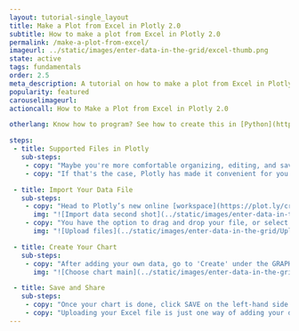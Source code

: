 ```yaml
---
layout: tutorial-single_layout
title: Make a Plot from Excel in Plotly 2.0
subtitle: How to make a plot from Excel in Plotly 2.0
permalink: /make-a-plot-from-excel/
imageurl: ../static/images/enter-data-in-the-grid/excel-thumb.png
state: active
tags: fundamentals
order: 2.5
meta_description: A tutorial on how to make a plot from Excel in Plotly 2.0.
popularity: featured
carouselimageurl:
actioncall: How to Make a Plot from Excel in Plotly 2.0

otherlang: Know how to program? See how to create this in [Python](https://plot.ly/python/plot-data-from-csv/).

steps:
 - title: Supported Files in Plotly
   sub-steps:
    - copy: "Maybe you're more comfortable organizing, editing, and saving your data in an Excel spreadsheet or worksheet."
    - copy: "If that's the case, Plotly has made it convenient for you to upload your own data files by accepting them in .xls, .xlsx, and .csv formats."

 - title: Import Your Data File
   sub-steps:
    - copy: "Head to Plotly’s new online [workspace](https://plot.ly/create) to upload your data's Excel file. You do this by clicking the IMPORT DATA tab."
      img: "![Import data second shot](../static/images/enter-data-in-the-grid/import-data-tab.png)"
    - copy: "You have the option to drag and drop your file, or select “click to upload”."
      img: "![Upload files](../static/images/enter-data-in-the-grid/Upload_Files.png)"

 - title: Create Your Chart
   sub-steps:
    - copy: "After adding your own data, go to 'Create' under the GRAPH section on the left-hand side of your workspace, then select the 'Chart Type' of your choice. If you have a plot in mind but need help getting started, visit our 'Help' [page](http://help.plot.ly/tutorials/) for great tutorials."
      img: "![Choose chart main](../static/images/enter-data-in-the-grid/chart-type-dropdown.png)"

 - title: Save and Share
   sub-steps:
    - copy: "Once your chart is done, click SAVE on the left-hand side. To learn more about saving, sharing, and exporting your work, visit [this](http://help.plot.ly/save-share-and-export-in-plotly/) page."
    - copy: "Uploading your Excel file is just one way of adding your data to Plotly. For more information, including working with multiple data sets, see [this](http://help.plot.ly/add-data-to-the-plotly-grid/) tutorial!"
---
```

